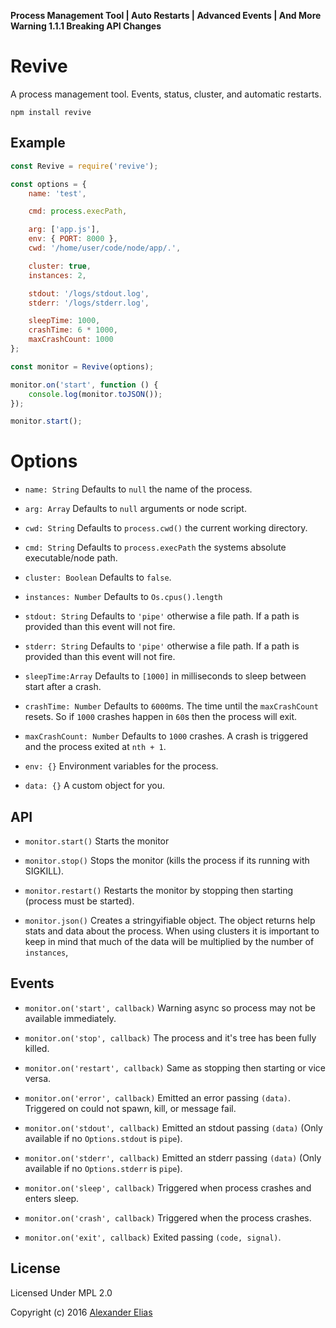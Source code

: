 **Process Management Tool | Auto Restarts | Advanced Events | And More**
**Warning 1.1.1 Breaking API Changes**

# Revive
A process management tool. Events, status, cluster, and automatic restarts.

```
npm install revive
```


## Example ##

```JavaScript
const Revive = require('revive');

const options = {
	name: 'test',

	cmd: process.execPath,

	arg: ['app.js'],
	env: { PORT: 8000 },
	cwd: '/home/user/code/node/app/.',

	cluster: true,
	instances: 2,

	stdout: '/logs/stdout.log',
	stderr: '/logs/stderr.log',

	sleepTime: 1000,
	crashTime: 6 * 1000,
	maxCrashCount: 1000
};

const monitor = Revive(options);

monitor.on('start', function () {
	console.log(monitor.toJSON());
});

monitor.start();
```


# Options ##
* `name: String`          Defaults to `null` the name of the process.

* `arg: Array`            Defaults to `null` arguments or node script.

* `cwd: String`           Defaults to `process.cwd()` the current working directory.

* `cmd: String`           Defaults to `process.execPath` the systems absolute executable/node path.

* `cluster: Boolean`      Defaults to `false`.

* `instances: Number`     Defaults to `Os.cpus().length`

* `stdout: String`        Defaults to `'pipe'` otherwise a file path. If a path is provided than this event will not fire.

* `stderr: String`        Defaults to `'pipe'` otherwise a file path. If a path is provided than this event will not fire.

* `sleepTime:Array`       Defaults to `[1000]` in milliseconds to sleep between start after a crash.

* `crashTime: Number`     Defaults to `6000`ms. The time until the `maxCrashCount` resets. So if `1000` crashes happen in `60`s then the process will exit.

* `maxCrashCount: Number` Defaults to `1000` crashes. A crash is triggered and the process exited at `nth + 1`.

* `env: {}`               Environment variables for the process.

* `data: {}`              A custom object for you.


## API ##
* `monitor.start()` Starts the monitor

* `monitor.stop()` Stops the monitor (kills the process if its running with SIGKILL).

* `monitor.restart()` Restarts the monitor by stopping then starting (process must be started).

* `monitor.json()` Creates a stringyifiable object. The object returns help stats and data about the process. When using clusters it is important to keep in mind that much of the data will be multiplied by the number of `instances`,



## Events ##
* `monitor.on('start', callback)` Warning async so process may not be available immediately.

* `monitor.on('stop', callback)`  The process and it's tree has been fully killed.

* `monitor.on('restart', callback)` Same as stopping then starting or vice versa.

* `monitor.on('error', callback)` Emitted an error passing `(data)`. Triggered on could not spawn, kill, or message fail.

* `monitor.on('stdout', callback)` Emitted an stdout passing `(data)` (Only available if no `Options.stdout` is `pipe`).

* `monitor.on('stderr', callback)` Emitted an stderr passing `(data)` (Only available if no `Options.stderr` is `pipe`).

* `monitor.on('sleep', callback)` Triggered when process crashes and enters sleep.

* `monitor.on('crash', callback)` Triggered when the process crashes.

* `monitor.on('exit', callback)` Exited passing `(code, signal)`.


## License ##

Licensed Under MPL 2.0

Copyright (c) 2016 [Alexander Elias](https://github.com/AlexanderElias/)
